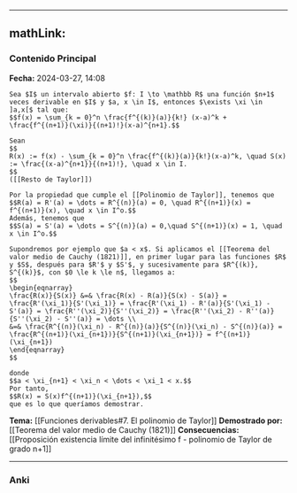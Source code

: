 
---
mathLink:
---
### Contenido Principal

**Fecha:** 2024-03-27, 14:08

```ad-theorem
Sea $I$ un intervalo abierto $f: I \to \mathbb R$ una función $n+1$ veces derivable en $I$ y $a, x \in I$, entonces $\exists \xi \in ]a,x[$ tal que:
$$f(x) = \sum_{k = 0}^n \frac{f^{(k)}(a)}{k!} (x-a)^k + \frac{f^{(n+1)}(\xi)}{(n+1)!}(x-a)^{n+1}.$$
```


```ad-proof
Sean
$$
R(x) := f(x) - \sum_{k = 0}^n \frac{f^{(k)}(a)}{k!}(x-a)^k, \quad S(x) := \frac{(x-a)^{n+1}}{(n+1)!}, \quad x \in I.
$$
([[Resto de Taylor]])

Por la propiedad que cumple el [[Polinomio de Taylor]], tenemos que
$$R(a) = R'(a) = \dots = R^{(n)}(a) = 0, \quad R^{(n+1)}(x) = f^{(n+1)}(x), \quad x \in I^o.$$
Además, tenemos que
$$S(a) = S'(a) = \dots = S^{(n)}(a) = 0,\quad S^{(n+1)}(x) = 1, \quad x \in I^o.$$

Supondremos por ejemplo que $a < x$. Si aplicamos el [[Teorema del valor medio de Cauchy (1821)]], en primer lugar para las funciones $R$ y $S$, después para $R'$ y $S'$, y sucesivamente para $R^{(k)}, S^{(k)}$, con $0 \le k \le n$, llegamos a:
$$
\begin{eqnarray}
\frac{R(x)}{S(x)} &=& \frac{R(x) - R(a)}{S(x) - S(a)} = \frac{R'(\xi_1)}{S'(\xi_1)} = \frac{R'(\xi_1) - R'(a)}{S'(\xi_1) - S'(a)} = \frac{R''(\xi_2)}{S''(\xi_2)} = \frac{R''(\xi_2) - R''(a)}{S''(\xi_2) - S''(a)} = \dots \\
&=& \frac{R^{(n)}(\xi_n) - R^{(n)}(a)}{S^{(n)}(\xi_n) - S^{(n)}(a)} = \frac{R^{(n+1)}(\xi_{n+1})}{S^{(n+1)}(\xi_{n+1})} = f^{(n+1)}(\xi_{n+1})
\end{eqnarray}
$$

donde 
$$a < \xi_{n+1} < \xi_n < \dots < \xi_1 < x.$$
Por tanto,
$$R(x) = S(x)f^{(n+1)}(\xi_{n+1}),$$
que es lo que queríamos demostrar.
```


**Tema:** [[Funciones derivables#7. El polinomio de Taylor]]
**Demostrado por:** [[Teorema del valor medio de Cauchy (1821)]]
**Consecuencias:** [[Proposición existencia límite del infinitésimo f - polinomio de Taylor de grado n+1]]

---
### Anki
